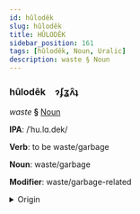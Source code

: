 ```yaml
---
id: hûlodêk
slug: hûlodêk
title: HÛLODÊK
sidebar_position: 161
tags: [hûlodêk, Noun, Uralic]
description: waste § Noun
---
```


### hûlodêk&emsp;<span kind="abugida">ɂʄʓʌ̑ʇ</span>

*waste* **§** [Noun](../../tags/Noun)

**IPA**: /ˈhu.lɑ.dek/

**Verb**: to be waste/garbage

**Noun**: waste/garbage

**Modifier**: waste/garbage-related

<details>
    <summary>Origin</summary>
    Hungarian hulladék [ˈhulːɒdeːk]<br/>
    <em>Uralic Language Family</em>
</details>